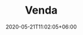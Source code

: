 ---
title: "Venda"
date: 2020-05-21T11:02:05+06:00
icon: "ti-shopping-cart"
description: "Tire suas dúvidas sobre venda"
type : "docs"
---
